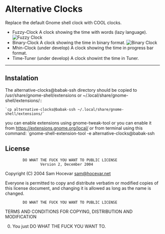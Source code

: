 # Alternative Clocks
Replace the default Gnome shell clock with COOL clocks.

* Fuzzy-Clock
A clock showing the time with words (lazy language).
![Fuzzy Clock]()
* Binary-Clock
A clock showing the time in binary format.
![Binary Clock]()
* Mhin-Clock (under develop)
A clock showing the time in progress bar format.
* Time-Tuner (under develop)
A clock showint the time in Tuner. 


***
## Instalation
The alternative-clocks@babak-ssh directory should be copied to
/usr/share/gnome-shell/extensions or ~/.local/share/gnome-shell/extensions/::

    `cp alternative-clocks@babak-ssh ~/.local/share/gnome-shell/extensions/`

you can enable extensions using gnome-tweak-tool or you can enable it from https://extensions.gnome.org/local/ or from terminal using this command:
    `gnome-shell-extension-tool -e alternative-clocks@babak-ssh


## License
            DO WHAT THE FUCK YOU WANT TO PUBLIC LICENSE
                    Version 2, December 2004

 Copyright (C) 2004 Sam Hocevar <sam@hocevar.net>

 Everyone is permitted to copy and distribute verbatim or modified
 copies of this license document, and changing it is allowed as long
 as the name is changed.

            DO WHAT THE FUCK YOU WANT TO PUBLIC LICENSE
   TERMS AND CONDITIONS FOR COPYING, DISTRIBUTION AND MODIFICATION

  0. You just DO WHAT THE FUCK YOU WANT TO.

